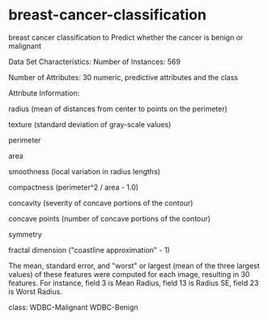 # breast-cancer-classification
breast cancer classification to Predict whether the cancer is benign or malignant


Data Set Characteristics:
Number of Instances: 569

Number of Attributes: 30 numeric, predictive attributes and the class

Attribute Information:

radius (mean of distances from center to points on the perimeter)

texture (standard deviation of gray-scale values)

perimeter

area

smoothness (local variation in radius lengths)

compactness (perimeter^2 / area - 1.0)

concavity (severity of concave portions of the contour)

concave points (number of concave portions of the contour)

symmetry

fractal dimension ("coastline approximation" - 1)

The mean, standard error, and "worst" or largest (mean of the three largest values) of these features were computed for each image, resulting in 30 features. For instance, field 3 is Mean Radius, field 13 is Radius SE, field 23 is Worst Radius.

class:
WDBC-Malignant
WDBC-Benign

